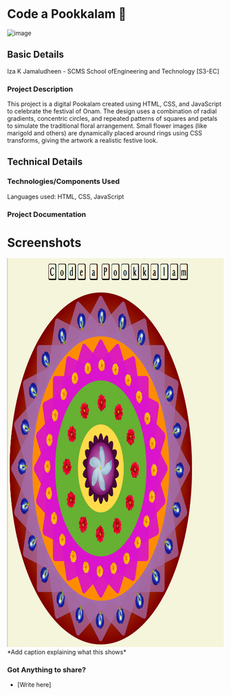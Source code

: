 
# Code a Pookkalam 🎯
<img width="2048" height="1024" alt="image" src="https://github.com/user-attachments/assets/b30d4cbf-46ff-4bb1-ab85-def11e5896ab" />


## Basic Details
Iza K Jamaludheen - SCMS School ofEngineering and Technology [S3-EC]


### Project Description
This project is a digital Pookalam created using HTML, CSS, and JavaScript to celebrate the festival of Onam. The design uses a combination of radial gradients, concentric circles, and repeated patterns of squares and petals to simulate the traditional floral arrangement. Small flower images (like marigold and others) are dynamically placed around rings using CSS transforms, giving the artwork a realistic festive look.


## Technical Details
### Technologies/Components Used
Languages used: HTML, CSS, JavaScript



### Project Documentation


# Screenshots 
<img width="975" height= "906" src="https://github.com/izexe/Code-A-Pookkalam/blob/main/Screenshot%202025-09-05%20170033.png" />
*Add caption explaining what this shows*


### Got Anything to share?
- [Write here]
